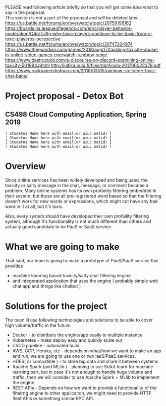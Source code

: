 PLEASE read following article briefly so that you will get some idea what to say in the proposal.<br/> This seciton is not a part of the prpopsal and will be deleted later.
https://us.battle.net/forums/en/overwatch/topic/20759196162
https://boards.na.leagueoflegends.com/en/c/player-behavior-moderation/Q4nTlURg-why-toxic-players-continue-to-be-toxic-from-a-toxic-playeros-perspective
https://us.battle.net/forums/en/overwatch/topic/20747204974
https://www.theguardian.com/games/2018/aug/17/tackling-toxicity-abuse-in-online-video-games-overwatch-rainbow-seige
https://www.destructoid.com/a-discourse-on-discord-examining-online-toxicity-501984.phtml
http://jultika.oulu.fi/files/nbnfioulu-201706022379.pdf
https://www.rockpapershotgun.com/2018/03/05/rainbow-six-siege-toxic-chat-bans/


# Project proposal - Detox Bot
## CS498 Cloud Computing Application, Spring 2019

```
[ Studetns Name here with email(or uiuc netid) ]
[ Studetns Name here with email(or uiuc netid) ]
[ Studetns Name here with email(or uiuc netid) ]
[ Studetns Name here with email(or uiuc netid) ]
```
# Overview

Since online services has been widely developed and being used, the toxicity or salty message in the chat, message, or comment
became a problem. 
Many online systems has its own profanity filtering embedded in their system, but those are all pre-registered word based
so that the filtering doesn't work for new words or expressions, which might not have any bad word in it at all, 
but it's toxic.

Also, every system should have developed their own profaility filtering system, although it's functionality is not much different
than others and actually good candidate to be PaaS or SaaS service.

# What we are going to make 

That said, our team is going to make a prototype of PaaS/SaaS service that provides

* machine leanring based toxicity/salty chat filtering engine
* and integerated application that uses the engine ( probably simple web chat app and things like chatbot )

# Solutions for the project

The team ill use following technologies and solutions to be able to cover high volume/traffic in the future.

* Docker - to distribute the engine/app easily  to mulitple instance 
* Kubernetes - make deploy easy and quickly scale out
* CI/CD pipeline - automated build
* AWS, GCP, Heroku, etc - depends on what/how we want to make an app and run, we are going to use one or two IaaS/PaaS services.
* HDFS( or compatible ) - to store big data and share it between systems
* Apache Spark (and MLlib ) - planning to use Scikit-learn for machine learning part, but in case it's not enough to handle 
huge volume and traffic, then we will consider to use Apache Spark + MLlib to imiplement the engine
* REST APIs - Depends on how we want to provide a functionality of the filteirng engine to other applicaiton, we might need to
provide HTTP Rest APIs or something similar RPC API.


